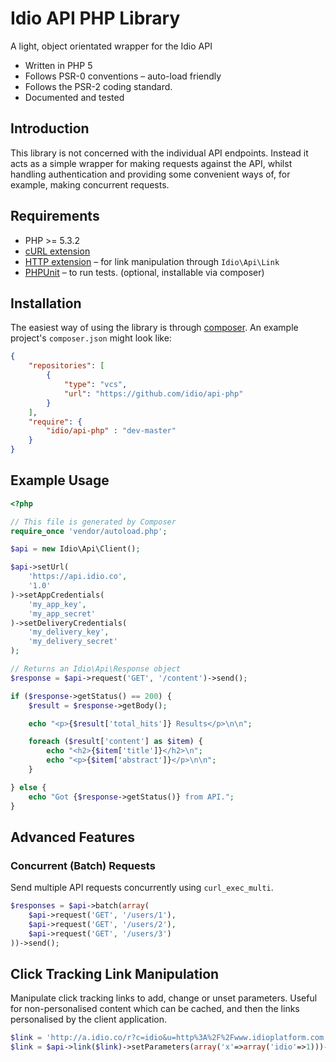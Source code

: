 # Idio API PHP Library

A light, object orientated wrapper for the Idio API

* Written in PHP 5
* Follows PSR-0 conventions – auto-load friendly
* Follows the PSR-2 coding standard.
* Documented and tested

## Introduction

This library is not concerned with the individual API endpoints. Instead it acts as a simple wrapper for making requests against the API, whilst handling authentication and providing some convenient ways of, for example, making concurrent requests.

## Requirements

* PHP >= 5.3.2 
 * [cURL extension](http://php.net/manual/en/book.curl.php)
 * [HTTP extension](http://www.php.net/manual/en/book.http.php) – for link manipulation through `Idio\Api\Link`
* [PHPUnit](https://github.com/sebastianbergmann/phpunit/) – to run tests. (optional, installable via composer)

## Installation

The easiest way of using the library is through [composer](http://getcomposer.org/). An example project's `composer.json` might look like:

```json
{
    "repositories": [
        {
            "type": "vcs",
            "url": "https://github.com/idio/api-php"
        }
    ],
    "require": {
        "idio/api-php" : "dev-master"
    }
}
```

## Example Usage

```php
<?php

// This file is generated by Composer
require_once 'vendor/autoload.php';

$api = new Idio\Api\Client();

$api->setUrl(
    'https://api.idio.co',
    '1.0'
)->setAppCredentials(
    'my_app_key',
    'my_app_secret'
)->setDeliveryCredentials(
    'my_delivery_key',
    'my_delivery_secret'
);

// Returns an Idio\Api\Response object
$response = $api->request('GET', '/content')->send();

if ($response->getStatus() == 200) {
    $result = $response->getBody();

    echo "<p>{$result['total_hits']} Results</p>\n\n";

    foreach ($result['content'] as $item) {
        echo "<h2>{$item['title']}</h2>\n";
        echo "<p>{$item['abstract']}</p>\n\n";
    }

} else {
    echo "Got {$response->getStatus()} from API.";
}
```

## Advanced Features

### Concurrent (Batch) Requests
Send multiple API requests concurrently using `curl_exec_multi`.

```php
$responses = $api->batch(array(
    $api->request('GET', '/users/1'),
    $api->request('GET', '/users/2'),
    $api->request('GET', '/users/3')
))->send();
```

## Click Tracking Link Manipulation

Manipulate click tracking links to add, change or unset parameters. Useful for non-personalised content which can be cached, and then the links personalised by the client application.
```php
$link = 'http://a.idio.co/r?c=idio&u=http%3A%2F%2Fwww.idioplatform.com';
$link = $api->link($link)->setParameters(array('x'=>array('idio'=>1)))->get();
```
